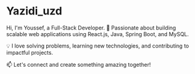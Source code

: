 # Yazidi_uzd
Hi, I'm Youssef, a Full-Stack Developer. 
🚀 Passionate about building scalable web applications using React.js, Java, Spring Boot, and MySQL. 

💡 I love solving problems, learning new technologies, and contributing to impactful projects.

📫 Let's connect and create something amazing together!
